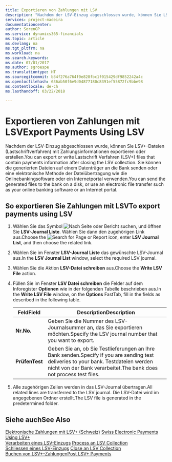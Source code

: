 ```yaml
---
title: Exportieren von Zahlungen mit LSV
description: "Nachdem der LSV-Einzug abgeschlossen wurde, können Sie LSV+-Dateien (Lastschriftverfahren) mit Zahlungsinformationen exportieren oder erstellen. Sie können die generierten Dateien auf einem Datenträger an die Bank senden oder eine elektronische Methode der Dateiübertragung wie die Onlinebankingsoftware oder ein Internetportal verwenden."
services: project-madeira
documentationcenter: 
author: SorenGP
ms.service: dynamics365-financials
ms.topic: article
ms.devlang: na
ms.tgt_pltfrm: na
ms.workload: na
ms.search.keywords: 
ms.date: 07/01/2017
ms.author: sgroespe
ms.translationtype: HT
ms.sourcegitcommit: b34f276a764f0e828fbc1f015429df9852242a4c
ms.openlocfilehash: 636ab50f6e9d04877180c8391ef55872fc9bbe98
ms.contentlocale: de-ch
ms.lasthandoff: 03/22/2018

---
```

# <a name="export-payments-using-lsv"></a><span data-ttu-id="d56cc-104">Exportieren von Zahlungen mit LSV</span><span class="sxs-lookup"><span data-stu-id="d56cc-104">Export Payments Using LSV</span></span>
<span data-ttu-id="d56cc-105">Nachdem der LSV-Einzug abgeschlossen wurde, können Sie LSV+-Dateien (Lastschriftverfahren) mit Zahlungsinformationen exportieren oder erstellen.</span><span class="sxs-lookup"><span data-stu-id="d56cc-105">You can export or write Lastschrift Verfahren (LSV+) files that contain payments information after closing the LSV collection.</span></span> <span data-ttu-id="d56cc-106">Sie können die generierten Dateien auf einem Datenträger an die Bank senden oder eine elektronische Methode der Dateiübertragung wie die Onlinebankingsoftware oder ein Internetportal verwenden.</span><span class="sxs-lookup"><span data-stu-id="d56cc-106">You can send the generated files to the bank on a disk, or use an electronic file transfer such as your online banking software or an Internet portal.</span></span>  

## <a name="to-export-payments-using-lsv"></a><span data-ttu-id="d56cc-107">So exportieren Sie Zahlungen mit LSV</span><span class="sxs-lookup"><span data-stu-id="d56cc-107">To export payments using LSV</span></span>  

1.  <span data-ttu-id="d56cc-108">Wählen Sie das Symbol ![Nach Seite oder Bericht suchen](../../media/ui-search/search_small.png "Nach Seite ober Bericht suchen"), und öffnen Sie **LSV-Journal Liste**. Wählen Sie dann den zugehörigen Link aus.</span><span class="sxs-lookup"><span data-stu-id="d56cc-108">Choose the ![Search for Page or Report](../../media/ui-search/search_small.png "Search for Page or Report icon") icon, enter **LSV Journal List**, and then choose the related link.</span></span>  
2.  <span data-ttu-id="d56cc-109">Wählen Sie im Fenster **LSV-Journal Liste** das gewünschte LSV-Journal aus.</span><span class="sxs-lookup"><span data-stu-id="d56cc-109">In the **LSV Journal List** window, select the required LSV journal.</span></span>  
3.  <span data-ttu-id="d56cc-110">Wählen Sie die Aktion **LSV-Datei schreiben** aus.</span><span class="sxs-lookup"><span data-stu-id="d56cc-110">Choose the **Write LSV File** action.</span></span>  
4.  <span data-ttu-id="d56cc-111">Füllen Sie im Fenster **LSV Datei schreiben** die Felder auf dem Inforegister **Optionen** wie in der folgenden Tabelle beschrieben aus.</span><span class="sxs-lookup"><span data-stu-id="d56cc-111">In the **Write LSV File** window, on the **Options** FastTab, fill in the fields as described in the following table.</span></span>  

    |<span data-ttu-id="d56cc-112">Feld</span><span class="sxs-lookup"><span data-stu-id="d56cc-112">Field</span></span>|<span data-ttu-id="d56cc-113">Description</span><span class="sxs-lookup"><span data-stu-id="d56cc-113">Description</span></span>|  
    |---------------------------------|---------------------------------------|  
    |<span data-ttu-id="d56cc-114">**Nr.**</span><span class="sxs-lookup"><span data-stu-id="d56cc-114">**No.**</span></span>|<span data-ttu-id="d56cc-115">Geben Sie die Nummer des LSV-Journalsummer an, das Sie exportieren möchten.</span><span class="sxs-lookup"><span data-stu-id="d56cc-115">Specify the LSV journal number that you want to export.</span></span>|  
    |<span data-ttu-id="d56cc-116">**Prüfen**</span><span class="sxs-lookup"><span data-stu-id="d56cc-116">**Test**</span></span>|<span data-ttu-id="d56cc-117">Geben Sie an, ob Sie Testlieferungen an Ihre Bank senden.</span><span class="sxs-lookup"><span data-stu-id="d56cc-117">Specify if you are sending test deliveries to your bank.</span></span> <span data-ttu-id="d56cc-118">Testdateien werden nicht von der Bank verarbeitet.</span><span class="sxs-lookup"><span data-stu-id="d56cc-118">The bank does not process test files.</span></span>|  

5.  <span data-ttu-id="d56cc-119">Alle zugehörigen Zeilen werden in das LSV-Journal übertragen.</span><span class="sxs-lookup"><span data-stu-id="d56cc-119">All related lines are transferred to the LSV journal.</span></span> <span data-ttu-id="d56cc-120">Die LSV-Datei wird im angegebenen Ordner erstellt.</span><span class="sxs-lookup"><span data-stu-id="d56cc-120">The LSV file is generated in the predetermined folder.</span></span>  

## <a name="see-also"></a><span data-ttu-id="d56cc-121">Siehe auch</span><span class="sxs-lookup"><span data-stu-id="d56cc-121">See Also</span></span>  
 <span data-ttu-id="d56cc-122">[Elektronische Zahlungen mit LSV+ (Schweiz)](swiss-electronic-payments-using-lsv-.md) </span><span class="sxs-lookup"><span data-stu-id="d56cc-122">[Swiss Electronic Payments Using LSV+](swiss-electronic-payments-using-lsv-.md) </span></span>  
 <span data-ttu-id="d56cc-123">[Verarbeiten eines LSV-Einzugs](how-to-process-an-lsv-collection.md) </span><span class="sxs-lookup"><span data-stu-id="d56cc-123">[Process an LSV Collection](how-to-process-an-lsv-collection.md) </span></span>  
 <span data-ttu-id="d56cc-124">[Schliessen eines LSV-Einzugs](how-to-close-an-lsv-collection.md) </span><span class="sxs-lookup"><span data-stu-id="d56cc-124">[Close an LSV Collection](how-to-close-an-lsv-collection.md) </span></span>  
 [<span data-ttu-id="d56cc-125">Buchen von LSV+-Zahlungen</span><span class="sxs-lookup"><span data-stu-id="d56cc-125">Post LSV+ Payments</span></span>](how-to-post-lsv-payments.md)

